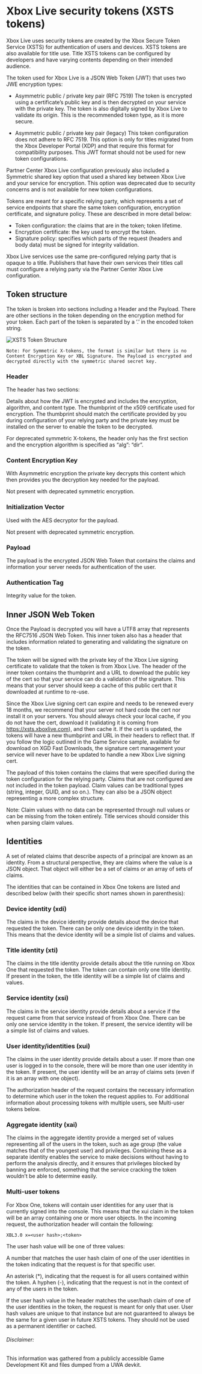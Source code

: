 <!-- TITLE: Xbox Live security tokens (XSTS tokens) -->
<!-- SUBTITLE: Xbox Live uses security tokens are created by the Xbox Secure Token Service (XSTS) for authentication of users and devices. -->
# Xbox Live security tokens (XSTS tokens)
Xbox Live uses security tokens are created by the Xbox Secure Token Service (XSTS) for authentication of users and devices. XSTS tokens are also available for title use. Title XSTS tokens can be configured by developers and have varying contents depending on their intended audience.

The token used for Xbox Live is a JSON Web Token (JWT) that uses two JWE encryption types:

* Asymmetric public / private key pair (RFC 7519)
 The token is encrypted using a certificate’s public key and is then decrypted on your service with the private key. The token is also digitally signed by Xbox Live to validate its origin. This is the recommended token type, as it is more secure.

* Asymmetric public / private key pair (legacy)
 This token configuration does not adhere to RFC 7519. This option is only for titles migrated from the Xbox Developer Portal (XDP) and that require this format for compatibility purposes. This JWT format should not be used for new token configurations.

Partner Center Xbox Live configuration previously also included a Symmetric shared key option that used a shared key between Xbox Live and your service for encryption. This option was deprecated due to security concerns and is not available for new token configurations.

Tokens are meant for a specific relying party, which represents a set of service endpoints that share the same token configuration, encryption certificate, and signature policy. These are described in more detail below:

* Token configuration: the claims that are in the token; token lifetime. 
* Encryption certificate: the key used to encrypt the token. 
* Signature policy: specifies which parts of the request (headers and body data) must be
 signed for integrity validation.

Xbox Live services use the same pre-configured relying party that is opaque to a title. Publishers that have their own services their titles call must configure a relying party via the Partner Center Xbox Live configuration.

## Token structure
The token is broken into sections including a Header and the Payload. There are other sections in the token depending on the encryption method for your token. Each part of the token is separated by a ‘.’ in the encoded token string.

![XSTS Token Structure](../_files/xsts-token-structure.png)

`Note: For Symmetric X-tokens, the format is similar but there is no Content Encryption Key or XBL Signature. The Payload is encrypted and decrypted directly with the symmetric shared secret key.`


### Header
The header has two sections:

Details about how the JWT is encrypted and includes the encryption, algorithm, and content type. 
The thumbprint of the x509 certificate used for encryption. 
The thumbprint should match the certificate provided by you during configuration of your relying party and the private key must be installed on the server to enable the token to be decrypted.

For deprecated symmetric X-tokens, the header only has the first section and the encryption algorithm is specified as “alg”: “dir”.

### Content Encryption Key
With Asymmetric encryption the private key decrypts this content which then provides you the decryption key needed for the payload.

Not present with deprecated symmetric encryption.

### Initialization Vector
Used with the AES decryptor for the payload.

Not present with deprecated symmetric encryption.

### Payload
The payload is the encrypted JSON Web Token that contains the claims and information your server needs for authentication of the user.

### Authentication Tag
Integrity value for the token.

## Inner JSON Web Token
Once the Payload is decrypted you will have a UTF8 array that represents the RFC7516 JSON Web Token. This inner token also has a header that includes information related to generating and validating the signature on the token.

The token will be signed with the private key of the Xbox Live signing certificate to validate that the token is from Xbox Live. The header of the inner token contains the thumbprint and a URL to download the public key of the cert so that your service can do a validation of the signature. This means that your server should keep a cache of this public cert that it downloaded at runtime to re-use.

Since the Xbox Live signing cert can expire and needs to be renewed every 18 months, we recommend that your server not hard code the cert nor install it on your servers. You should always check your local cache, if you do not have the cert, download it (validating it is coming from https://xsts.xboxlive.com), and then cache it. If the cert is updated, the tokens will have a new thumbprint and URL in their headers to reflect that. If you follow the logic outlined in the Game Service sample, available for download on XGD Fast Downloads, the signature cert management your service will never have to be updated to handle a new Xbox Live signing cert.

The payload of this token contains the claims that were specified during the token configuration for the relying party. Claims that are not configured are not included in the token payload. Claim values can be traditional types (string, integer, GUID, and so on.). They can also be a JSON object representing a more complex structure.

Note: Claim values with no data can be represented through null values or can be missing from the token entirely. Title services should consider this when parsing claim values.

## Identities
A set of related claims that describe aspects of a principal are known as an identity. From a structural perspective, they are claims where the value is a JSON object. That object will either be a set of claims or an array of sets of claims.

The identities that can be contained in Xbox One tokens are listed and described below (with their specific short names shown in parenthesis):

### Device identity (xdi)
The claims in the device identity provide details about the device that requested the token. There can be only one device identity in the token. This means that the device identity will be a simple list of claims and values.

### Title identity (xti)
The claims in the title identity provide details about the title running on Xbox One that requested the token. The token can contain only one title identity. If present in the token, the title identity will be a simple list of claims and values.

### Service identity (xsi)
The claims in the service identity provide details about a service if the request came from that service instead of from Xbox One. There can be only one service identity in the token. If present, the service identity will be a simple list of claims and values.

### User identity/identities (xui)
The claims in the user identity provide details about a user. If more than one user is logged in to the console, there will be more than one user identity in the token. If present, the user identity will be an array of claims sets (even if it is an array with one object).

The authorization header of the request contains the necessary information to determine which user in the token the request applies to. For additional information about processing tokens with multiple users, see Multi-user tokens below.

### Aggregate identity (xai)
The claims in the aggregate identity provide a merged set of values representing all of the users in the token, such as age group (the value matches that of the youngest user) and privileges. Combining these as a separate identity enables the service to make decisions without having to perform the analysis directly, and it ensures that privileges blocked by banning are enforced, something that the service cracking the token wouldn’t be able to determine easily.

### Multi-user tokens
For Xbox One, tokens will contain user identities for any user that is currently signed into the console. This means that the xui claim in the token will be an array containing one or more user objects. In the incoming request, the authorization header will contain the following:

`XBL3.0 x=<user hash>;<token>`

The user hash value will be one of three values:

A number that matches the user hash claim of one of the user identities in the token  indicating that the request is for that specific user. 

An asterisk (*), indicating that the request is for all users contained within the token. 
A hyphen (-), indicating that the request is not in the context of any of the users in the token. 

If the user hash value in the header matches the user/hash claim of one of the user identities in the token, the request is meant for only that user. User hash values are unique to that instance but are not guaranteed to always be the same for a given user in future XSTS tokens. They should not be used as a permanent identifier or cached.

###### Disclaimer:
This information was gathered from a publicly accessible Game Development Kit and files dumped from a UWA devkit.

